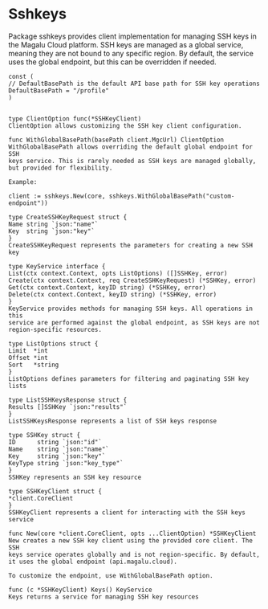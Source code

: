 # Sshkeys

Package sshkeys provides client implementation for managing SSH keys in the
Magalu Cloud platform. SSH keys are managed as a global service, meaning they
are not bound to any specific region. By default, the service uses the global
endpoint, but this can be overridden if needed.
```
const (
// DefaultBasePath is the default API base path for SSH key operations
DefaultBasePath = "/profile"
)


```
```
type ClientOption func(*SSHKeyClient)
ClientOption allows customizing the SSH key client configuration.

```
```
func WithGlobalBasePath(basePath client.MgcUrl) ClientOption
WithGlobalBasePath allows overriding the default global endpoint for SSH
keys service. This is rarely needed as SSH keys are managed globally,
but provided for flexibility.

Example:

client := sshkeys.New(core, sshkeys.WithGlobalBasePath("custom-endpoint"))

```
```
type CreateSSHKeyRequest struct {
Name string `json:"name"`
Key  string `json:"key"`
}
CreateSSHKeyRequest represents the parameters for creating a new SSH key

```
```
type KeyService interface {
List(ctx context.Context, opts ListOptions) ([]SSHKey, error)
Create(ctx context.Context, req CreateSSHKeyRequest) (*SSHKey, error)
Get(ctx context.Context, keyID string) (*SSHKey, error)
Delete(ctx context.Context, keyID string) (*SSHKey, error)
}
KeyService provides methods for managing SSH keys. All operations in this
service are performed against the global endpoint, as SSH keys are not
region-specific resources.

```
```
type ListOptions struct {
Limit  *int
Offset *int
Sort   *string
}
ListOptions defines parameters for filtering and paginating SSH key lists

```
```
type ListSSHKeysResponse struct {
Results []SSHKey `json:"results"`
}
ListSSHKeysResponse represents a list of SSH keys response

```
```
type SSHKey struct {
ID      string `json:"id"`
Name    string `json:"name"`
Key     string `json:"key"`
KeyType string `json:"key_type"`
}
SSHKey represents an SSH key resource

```
```
type SSHKeyClient struct {
*client.CoreClient
}
SSHKeyClient represents a client for interacting with the SSH keys service

```
```
func New(core *client.CoreClient, opts ...ClientOption) *SSHKeyClient
New creates a new SSH key client using the provided core client. The SSH
keys service operates globally and is not region-specific. By default,
it uses the global endpoint (api.magalu.cloud).

To customize the endpoint, use WithGlobalBasePath option.

```
```
func (c *SSHKeyClient) Keys() KeyService
Keys returns a service for managing SSH key resources


```

